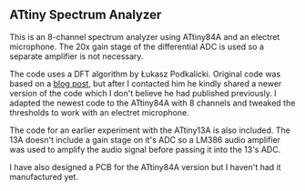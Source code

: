 ## ATtiny Spectrum Analyzer

This is an 8-channel spectrum analyzer using ATtiny84A and an electret microphone.  The 20x gain stage of the differential ADC is used so a separate amplifier is not necessary.

The code uses a DFT algorithm by Łukasz Podkalicki.  Original code was based on a [blog post](https://blog.podkalicki.com/attiny13-disco-lights-using-dft/), but after I contacted him he kindly shared a newer version of the code which I don't believe he had published previously.  I adapted the newest code to the ATtiny84A with 8 channels and tweaked the thresholds to work with an electret microphone.

The code for an earlier experiment with the ATtiny13A is also included. The 13A doesn't include a gain stage on it's ADC so a LM386 audio amplifier was used to amplify the audio signal before passing it into the 13's ADC.

I have also designed a PCB for the ATtiny84A version but I haven't had it manufactured yet.